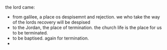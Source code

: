 the lord came:
- from galilee, a place os despisemnt and rejection. we who take the way of the lords recovery will be despised
- to the Jordan, the place of termination. the church life is the place for us to be terminated.
- to be baptised. again for termination.
- 
